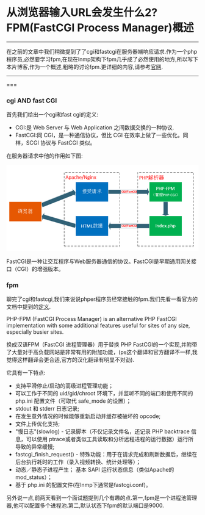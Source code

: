 从浏览器输入URL会发生什么2?FPM(FastCGI Process Manager)概述
===
---

在之前的文章中我们稍微提到了了cgi和fastcgi在服务器端响应请求.作为一个php程序员,必然要学习fpm,在现在lnmp架构下fpm几乎成了必然使用的地方,所以写下本片博客,作为一个概述,粗略的讨论fpm.更详细的内容,请参考[官网](https://php-fpm.org/).

---
===

### cgi AND fast CGI
首先我们给出一个cgi和fast cgi的定义:
- CGI:是 Web Server 与 Web Application 之间数据交换的一种协议.
- FastCGI:同 CGI，是一种通信协议，但比 CGI 在效率上做了一些优化。同样，SCGI 协议与 FastCGI 类似。

在服务器请求中他的作用如下图:

![cgi](10-2/cgi.png)

FastCGI是一种让交互程序与Web服务器通信的协议。FastCGI是早期通用网关接口（CGI）的增强版本。

### fpm

聊完了cgi和fastcgi,我们来说说phper程序员经常接触的fpm.我们先看一看官方的文档中提到的[定义](https://secure.php.net/manual/zh/install.fpm.php).

PHP-FPM (FastCGI Process Manager) is an alternative PHP FastCGI implementation with some additional features useful for sites of any size, especially busier sites.

换成汉语FPM（FastCGI 进程管理器）用于替换 PHP FastCGI的一个实现,并附带了大量对于高负载网站是非常有用的附加功能，(ps这个翻译和官方翻译不一样,我觉得这样翻译会更合适,官方的汉化翻译有明显不对劲).

它具有一下特点:
- 支持平滑停止/启动的高级进程管理功能；
- 可以工作于不同的 uid/gid/chroot 环境下，并监听不同的端口和使用不同的 php.ini 配置文件（可取代 safe_mode 的设置）；
- stdout 和 stderr 日志记录;
- 在发生意外情况的时候能够重新启动并缓存被破坏的 opcode;
- 文件上传优化支持;
- "慢日志"(slowlog) - 记录脚本（不仅记录文件名，还记录 PHP backtrace 信息，可以使用 ptrace或者类似工具读取和分析远程进程的运行数据）运行所导致的异常缓慢;
- fastcgi_finish_request() - 特殊功能：用于在请求完成和刷新数据后，继续在后台执行耗时的工作（录入视频转换、统计处理等）；
- 动态／静态子进程产生；
 基本 SAPI 运行状态信息（类似Apache的 mod_status）；
- 基于 php.ini 的配置文件(在lnmp下通常是fastcgi.conf)。

另外说一点,前两天看到一个面试题提到几个有趣的点.第一,fpm是一个进程池管理器,他可以配置多个进程池.第二,默认状态下fpm的默认端口是9000.
